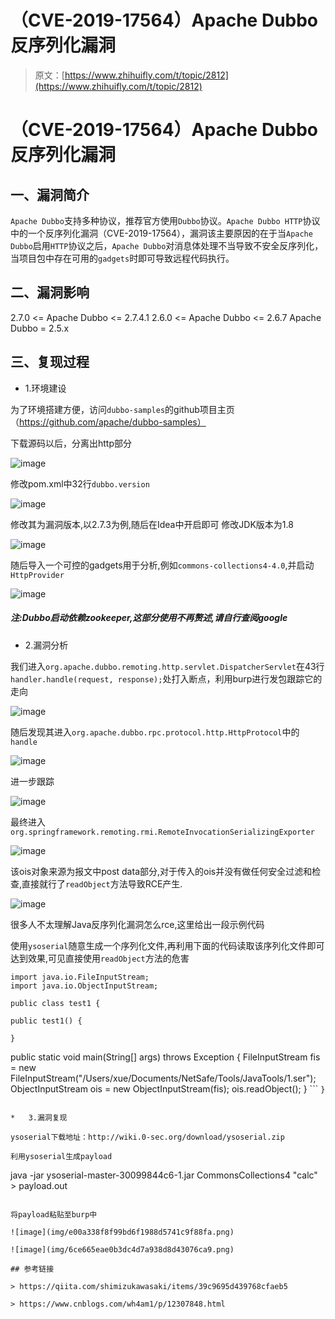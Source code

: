 # （CVE-2019-17564）Apache Dubbo 反序列化漏洞

> 原文：[https://www.zhihuifly.com/t/topic/2812](https://www.zhihuifly.com/t/topic/2812)

# （CVE-2019-17564）Apache Dubbo 反序列化漏洞

## 一、漏洞简介

`Apache Dubbo`支持多种协议，推荐官方使用`Dubbo`协议。`Apache Dubbo HTTP`协议中的一个反序列化漏洞（CVE-2019-17564），漏洞该主要原因的在于当`Apache Dubbo`启用`HTTP`协议之后，`Apache Dubbo`对消息体处理不当导致不安全反序列化，当项目包中存在可用的`gadgets`时即可导致远程代码执行。

## 二、漏洞影响

2.7.0 <= Apache Dubbo <= 2.7.4.1
2.6.0 <= Apache Dubbo <= 2.6.7
Apache Dubbo = 2.5.x

## 三、复现过程

*   1.环境建设

为了环境搭建方便，访问`dubbo-samples`的github项目主页（https://github.com/apache/dubbo-samples）

下载源码以后，分离出http部分

![image](img/666c24a4afdbdf71ad6239846c0d1c6d.png)

修改pom.xml中32行`dubbo.version`

![image](img/e457e33ec316fe1da0f9dff5b2865807.png)

修改其为漏洞版本,以2.7.3为例,随后在Idea中开启即可
修改JDK版本为1.8

![image](img/88b26a880cd11fc58329ef2f85fe418a.png)

随后导入一个可控的gadgets用于分析,例如`commons-collections4-4.0`,并启动`HttpProvider`

![image](img/7cf4b2988b54988090567436777b8962.png)

##### 注:Dubbo启动依赖zookeeper,这部分使用不再赘述,请自行查阅google

*   2.漏洞分析

我们进入`org.apache.dubbo.remoting.http.servlet.DispatcherServlet`在43行`handler.handle(request, response);`处打入断点，利用burp进行发包跟踪它的走向

![image](img/940a8a2b633e680cb47a71fa413796ed.png)

随后发现其进入`org.apache.dubbo.rpc.protocol.http.HttpProtocol`中的`handle`

![image](img/035c6b4ccf2244931da20022d443cda0.png)

进一步跟踪

![image](img/b2f66c26fdcb6ec66e3fbe5743d19259.png)

最终进入`org.springframework.remoting.rmi.RemoteInvocationSerializingExporter`

![image](img/414f632bb803a2a0af7c3cbeed4de4ec.png)

该ois对象来源为报文中post data部分,对于传入的ois并没有做任何安全过滤和检查,直接就行了`readObject`方法导致RCE产生.

![image](img/b041c491a6bffb5ecaf9c5650935777a.png)

很多人不太理解Java反序列化漏洞怎么rce,这里给出一段示例代码

使用`ysoserial`随意生成一个序列化文件,再利用下面的代码读取该序列化文件即可达到效果,可见直接使用`readObject`方法的危害

```
import java.io.FileInputStream;
import java.io.ObjectInputStream;

public class test1 {

public test1() {

}

```
public static void main(String[] args) throws Exception {
    FileInputStream fis = new FileInputStream("/Users/xue/Documents/NetSafe/Tools/JavaTools/1.ser");
    ObjectInputStream ois = new ObjectInputStream(fis);
    ois.readObject();
} 
``` `}` 
```

*   3.漏洞复现

ysoserial下载地址：http://wiki.0-sec.org/download/ysoserial.zip

利用ysoserial生成payload

```
java -jar ysoserial-master-30099844c6-1.jar CommonsCollections4 "calc" > payload.out 
```

将payload粘贴至burp中

![image](img/e00a338f8f99bd6f1988d5741c9f88fa.png)

![image](img/6ce665eae0b3dc4d7a938d8d43076ca9.png)

## 参考链接

> https://qiita.com/shimizukawasaki/items/39c9695d439768cfaeb5

> https://www.cnblogs.com/wh4am1/p/12307848.html